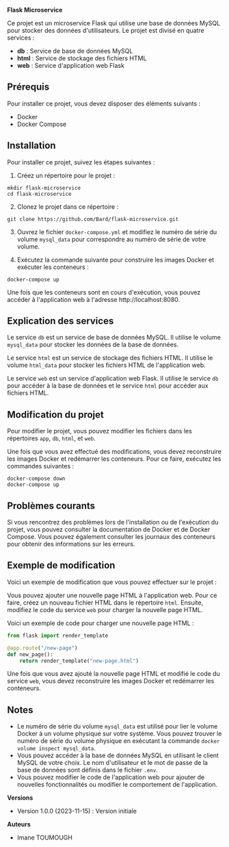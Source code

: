 **Flask Microservice**

Ce projet est un microservice Flask qui utilise une base de données MySQL pour stocker des données d'utilisateurs. Le projet est divisé en quatre services :

* **db** : Service de base de données MySQL
* **html** : Service de stockage des fichiers HTML
* **web** : Service d'application web Flask

## Prérequis

Pour installer ce projet, vous devez disposer des éléments suivants :

* Docker
* Docker Compose

## Installation

Pour installer ce projet, suivez les étapes suivantes :

1. Créez un répertoire pour le projet :

```
mkdir flask-microservice
cd flask-microservice
```

2. Clonez le projet dans ce répertoire :

```
git clone https://github.com/Bard/flask-microservice.git
```

3. Ouvrez le fichier `docker-compose.yml` et modifiez le numéro de série du volume `mysql_data` pour correspondre au numéro de série de votre volume.

4. Exécutez la commande suivante pour construire les images Docker et exécuter les conteneurs :

```
docker-compose up
```

Une fois que les conteneurs sont en cours d'exécution, vous pouvez accéder à l'application web à l'adresse http://localhost:8080.

## Explication des services

Le service `db` est un service de base de données MySQL. Il utilise le volume `mysql_data` pour stocker les données de la base de données.

Le service `html` est un service de stockage des fichiers HTML. Il utilise le volume `html_data` pour stocker les fichiers HTML de l'application web.

Le service `web` est un service d'application web Flask. Il utilise le service `db` pour accéder à la base de données et le service `html` pour accéder aux fichiers HTML.

## Modification du projet

Pour modifier le projet, vous pouvez modifier les fichiers dans les répertoires `app`, `db`, `html`, et `web`.

Une fois que vous avez effectué des modifications, vous devez reconstruire les images Docker et redémarrer les conteneurs. Pour ce faire, exécutez les commandes suivantes :

```
docker-compose down
docker-compose up
```

## Problèmes courants

Si vous rencontrez des problèmes lors de l'installation ou de l'exécution du projet, vous pouvez consulter la documentation de Docker et de Docker Compose. Vous pouvez également consulter les journaux des conteneurs pour obtenir des informations sur les erreurs.

## Exemple de modification

Voici un exemple de modification que vous pouvez effectuer sur le projet :

Vous pouvez ajouter une nouvelle page HTML à l'application web. Pour ce faire, créez un nouveau fichier HTML dans le répertoire `html`. Ensuite, modifiez le code du service `web` pour charger la nouvelle page HTML.

Voici un exemple de code pour charger une nouvelle page HTML :

```python
from flask import render_template

@app.route("/new-page")
def new_page():
    return render_template("new-page.html")
```

Une fois que vous avez ajouté la nouvelle page HTML et modifié le code du service `web`, vous devez reconstruire les images Docker et redémarrer les conteneurs.

## Notes

* Le numéro de série du volume `mysql_data` est utilisé pour lier le volume Docker à un volume physique sur votre système. Vous pouvez trouver le numéro de série du volume physique en exécutant la commande `docker volume inspect mysql_data`.
* Vous pouvez accéder à la base de données MySQL en utilisant le client MySQL de votre choix. Le nom d'utilisateur et le mot de passe de la base de données sont définis dans le fichier `.env`.
* Vous pouvez modifier le code de l'application web pour ajouter de nouvelles fonctionnalités ou modifier le comportement de l'application.

**Versions**

* Version 1.0.0 (2023-11-15) : Version initiale

**Auteurs**

* Imane TOUMOUGH
